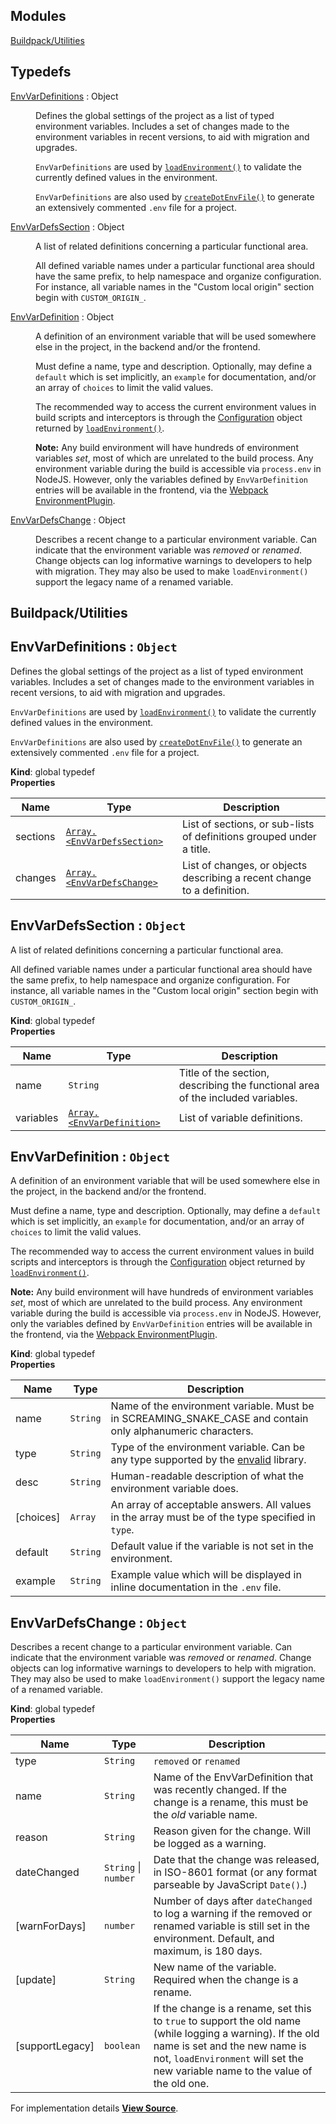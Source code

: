## Modules

<dl>
<dt><a href="#module_Buildpack/Utilities">Buildpack/Utilities</a></dt>
<dd></dd>
</dl>

## Typedefs

<dl>
<dt><a href="#EnvVarDefinitions">EnvVarDefinitions</a> : <inlineCode>Object</inlineCode></dt>
<dd>

Defines the global settings of the project as a list of typed environment variables.
Includes a set of changes made to the environment variables in recent versions, to aid with migration and upgrades.

`EnvVarDefinitions` are used by [`loadEnvironment()`](http://pwastudio.io/pwa-buildpack/reference/buildpack-cli/load-env/#loadenvironmentdirorenv-logger)
to validate the currently defined values in the environment.

`EnvVarDefinitions` are also used by [`createDotEnvFile()`](http://pwastudio.io/pwa-buildpack/reference/buildpack-cli/create-env-file/#createdotenvfiledirectory-options)
to generate an extensively commented `.env` file for a project.

</dd>
<dt><a href="#EnvVarDefsSection">EnvVarDefsSection</a> : <inlineCode>Object</inlineCode></dt>
<dd>

A list of related definitions concerning a particular functional area.

All defined variable names under a particular functional area should have the same prefix, to help namespace and organize configuration.
For instance, all variable names in the "Custom local origin" section begin with `CUSTOM_ORIGIN_`.

</dd>
<dt><a href="#EnvVarDefinition">EnvVarDefinition</a> : <inlineCode>Object</inlineCode></dt>
<dd>

A definition of an environment variable that will be used somewhere else in the project, in the backend and/or the frontend.

Must define a name, type and description. Optionally, may define a `default` which is set implicitly, an `example` for documentation,
and/or an array of `choices` to limit the valid values.

The recommended way to access the current environment values in build scripts and interceptors is through the
[Configuration](http://pwastudio.io/pwa-buildpack/reference/buildpack-cli/load-env/#configuration-object)
object returned by [`loadEnvironment()`](http://pwastudio.io/pwa-buildpack/reference/buildpack-cli/load-env/#loadenvironmentdirorenv-logger).

**Note:** Any build environment will have hundreds of environment variables _set_, most of which are unrelated to the build process.
Any environment variable during the build is accessible via `process.env` in NodeJS.
However, only the variables defined by `EnvVarDefinition` entries will be available in the frontend, via the [Webpack EnvironmentPlugin](https://webpack.js.org/plugins/environment-plugin/).

</dd>
<dt><a href="#EnvVarDefsChange">EnvVarDefsChange</a> : <inlineCode>Object</inlineCode></dt>
<dd>

Describes a recent change to a particular environment variable.
Can indicate that the environment variable was _removed_ or _renamed_.
Change objects can log informative warnings to developers to help with migration.
They may also be used to make `loadEnvironment()` support the legacy name of a renamed variable.

</dd>
</dl>

<a name="module_Buildpack/Utilities" id="module_Buildpack/Utilities"></a>

## Buildpack/Utilities

<a name="EnvVarDefinitions" id="EnvVarDefinitions"></a>

## EnvVarDefinitions : `Object`

Defines the global settings of the project as a list of typed environment variables.
Includes a set of changes made to the environment variables in recent versions, to aid with migration and upgrades.

`EnvVarDefinitions` are used by [`loadEnvironment()`](http://pwastudio.io/pwa-buildpack/reference/buildpack-cli/load-env/#loadenvironmentdirorenv-logger)
to validate the currently defined values in the environment.

`EnvVarDefinitions` are also used by [`createDotEnvFile()`](http://pwastudio.io/pwa-buildpack/reference/buildpack-cli/create-env-file/#createdotenvfiledirectory-options)
to generate an extensively commented `.env` file for a project.

**Kind**: global typedef  
**Properties**

| Name     | Type                                              | Description                                                             |
| -------- | ------------------------------------------------- | ----------------------------------------------------------------------- |
| sections | [`Array.<EnvVarDefsSection>`](#EnvVarDefsSection) | List of sections, or sub-lists of definitions grouped under a title.    |
| changes  | [`Array.<EnvVarDefsChange>`](#EnvVarDefsChange)   | List of changes, or objects describing a recent change to a definition. |

<a name="EnvVarDefsSection" id="EnvVarDefsSection"></a>

## EnvVarDefsSection : `Object`

A list of related definitions concerning a particular functional area.

All defined variable names under a particular functional area should have the same prefix, to help namespace and organize configuration.
For instance, all variable names in the "Custom local origin" section begin with `CUSTOM_ORIGIN_`.

**Kind**: global typedef  
**Properties**

| Name      | Type                                            | Description                                                                     |
| --------- | ----------------------------------------------- | ------------------------------------------------------------------------------- |
| name      | `String`                                        | Title of the section, describing the functional area of the included variables. |
| variables | [`Array.<EnvVarDefinition>`](#EnvVarDefinition) | List of variable definitions.                                                   |

<a name="EnvVarDefinition" id="EnvVarDefinition"></a>

## EnvVarDefinition : `Object`

A definition of an environment variable that will be used somewhere else in the project, in the backend and/or the frontend.

Must define a name, type and description. Optionally, may define a `default` which is set implicitly, an `example` for documentation,
and/or an array of `choices` to limit the valid values.

The recommended way to access the current environment values in build scripts and interceptors is through the
[Configuration](http://pwastudio.io/pwa-buildpack/reference/buildpack-cli/load-env/#configuration-object)
object returned by [`loadEnvironment()`](http://pwastudio.io/pwa-buildpack/reference/buildpack-cli/load-env/#loadenvironmentdirorenv-logger).

**Note:** Any build environment will have hundreds of environment variables _set_, most of which are unrelated to the build process.
Any environment variable during the build is accessible via `process.env` in NodeJS.
However, only the variables defined by `EnvVarDefinition` entries will be available in the frontend, via the [Webpack EnvironmentPlugin](https://webpack.js.org/plugins/environment-plugin/).

**Kind**: global typedef  
**Properties**

| Name      | Type     | Description                                                                                                                                  |
| --------- | -------- | -------------------------------------------------------------------------------------------------------------------------------------------- |
| name      | `String` | Name of the environment variable. Must be in SCREAMING_SNAKE_CASE and contain only alphanumeric characters.                                  |
| type      | `String` | Type of the environment variable. Can be any type supported by the [envalid](https://www.npmjs.com/package/envalid#validator-types) library. |
| desc      | `String` | Human-readable description of what the environment variable does.                                                                            |
| [choices] | `Array`  | An array of acceptable answers. All values in the array must be of the type specified in `type`.                                             |
| default   | `String` | Default value if the variable is not set in the environment.                                                                                 |
| example   | `String` | Example value which will be displayed in inline documentation in the `.env` file.                                                            |

<a name="EnvVarDefsChange" id="EnvVarDefsChange"></a>

## EnvVarDefsChange : `Object`

Describes a recent change to a particular environment variable.
Can indicate that the environment variable was _removed_ or _renamed_.
Change objects can log informative warnings to developers to help with migration.
They may also be used to make `loadEnvironment()` support the legacy name of a renamed variable.

**Kind**: global typedef  
**Properties**

| Name            | Type                 | Description                                                                                                                                                                                                                    |
| --------------- | -------------------- | ------------------------------------------------------------------------------------------------------------------------------------------------------------------------------------------------------------------------------ |
| type            | `String`             | `removed` or `renamed`                                                                                                                                                                                                         |
| name            | `String`             | Name of the EnvVarDefinition that was recently changed. If the change is a rename, this must be the _old_ variable name.                                                                                                       |
| reason          | `String`             | Reason given for the change. Will be logged as a warning.                                                                                                                                                                      |
| dateChanged     | `String` \| `number` | Date that the change was released, in ISO-8601 format (or any format parseable by JavaScript `Date()`.)                                                                                                                        |
| [warnForDays]   | `number`             | Number of days after `dateChanged` to log a warning if the removed or renamed variable is still set in the environment. Default, and maximum, is 180 days.                                                                     |
| [update]        | `String`             | New name of the variable. Required when the change is a rename.                                                                                                                                                                |
| [supportLegacy] | `boolean`            | If the change is a rename, set this to `true` to support the old name (while logging a warning). If the old name is set and the new name is not, `loadEnvironment` will set the new variable name to the value of the old one. |

For implementation details [**View Source**](https://github.com/magento/pwa-studio/blob/develop/packages/pwa-buildpack/lib/Utilities/getEnvVarDefinitions.js).
